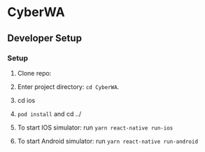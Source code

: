 # CyberWA

## Developer Setup

### Setup

1. Clone repo: 

2. Enter project directory: `cd CyberWA`.

3. cd ios

4. `pod install` and cd ../

5. To start IOS simulator:  run `yarn react-native run-ios`

6. To start Android simulator: run `yarn react-native run-android`
